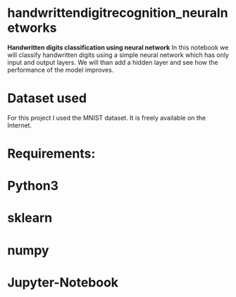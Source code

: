 # handwrittendigitrecognition_neuralnetworks

 **Handwritten digits classification using neural network**  In this notebook we will classify handwritten digits using a simple neural network which has only input and output layers. We will than add a hidden layer and see how the performance of the model improves.
 
# Dataset used

For this project I used the MNIST dataset. It is freely available on the Internet.

# Requirements:

 # Python3
 # sklearn
 # numpy
 # Jupyter-Notebook


